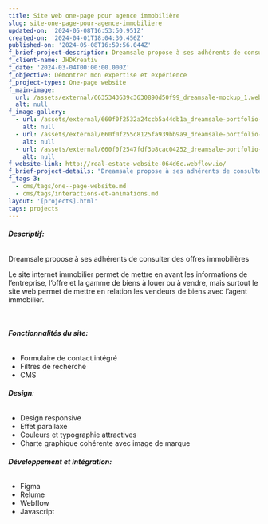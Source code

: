 ```yaml
---
title: Site web one-page pour agence immobilière
slug: site-one-page-pour-agence-immobiliere
updated-on: '2024-05-08T16:53:50.951Z'
created-on: '2024-04-01T18:04:30.456Z'
published-on: '2024-05-08T16:59:56.044Z'
f_brief-project-description: Dreamsale propose à ses adhérents de consulter des offres immobilières
f_client-name: JHDKreativ
f_date: '2024-03-04T00:00:00.000Z'
f_objective: Démontrer mon expertise et expérience
f_project-types: One-page website
f_main-image:
  url: /assets/external/6635343639c3630890d50f99_dreamsale-mockup_1.webp
  alt: null
f_image-gallery:
  - url: /assets/external/660f0f2532a24ccb5a44db1a_dreamsale-portfolio-3.webp
    alt: null
  - url: /assets/external/660f0f255c8125fa939bb9a9_dreamsale-portfolio-2.webp
    alt: null
  - url: /assets/external/660f0f2547fdf3b8cac04252_dreamsale-portfolio-1.webp
    alt: null
f_website-link: http://real-estate-website-064d6c.webflow.io/
f_brief-project-details: "Dreamsale propose à ses adhérents de consulter des offres immobilièresLe site internet immobilier permet de mettre en avant les informations de l’entreprise, l’offre et la gamme de biens à louer ou à vendre, mais surtout le site web permet de mettre en relation les vendeurs de biens avec l’agent immobilier.\_Fonctionnalités du site:Responsive designPrésentation des offresFormulaire de contact intégréFiltres de rechercheDesign:Professionnel et dynamiqueCouleurs et typographie attractives Charte graphique cohérente avec image de marqueDéveloppement et intégration:WebflowRelumeJavascript"
f_tags-3:
  - cms/tags/one--page-website.md
  - cms/tags/interactions-et-animations.md
layout: '[projects].html'
tags: projects
---
```


###### **Descriptif:**

Dreamsale propose à ses adhérents de consulter des offres immobilières

Le site internet immobilier permet de mettre en avant les informations de l’entreprise, l’offre et la gamme de biens à louer ou à vendre, mais surtout le site web permet de mettre en relation les vendeurs de biens avec l’agent immobilier. 

‍  

###### **Fonctionnalités du site:**

*   Formulaire de contact intégré
*   Filtres de recherche
*   CMS

###### **Design**:

*   Design responsive
*   Effet parallaxe
*   Couleurs et typographie attractives
*   Charte graphique cohérente avec image de marque

###### **Développement et intégration:**

*   Figma
*   Relume
*   Webflow
*   Javascript

‍
